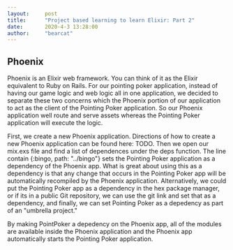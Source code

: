 ```yaml
---
layout:     post
title:      "Project based learning to learn Elixir: Part 2"
date:       2020-4-3 13:28:00
author:     "bearcat"
---
```


## Phoenix

Phoenix is an Elixir web framework. You can think of it as the Elixir equivalent to Ruby on Rails. For our pointing poker application, instead of having our game logic and web logic all in one application, we decided to separate these two concerns which the Phoenix portion of our application to act as the client of the Pointing Poker application. So our Phoenix application well route and serve assets whereas the Pointing Poker application will execute the logic.

First, we create a new Phoenix application. Directions of how to create a new Phoenix application can be found here: TODO. Then we open our mix.exs file and find a list of dependences under the deps function. The line contain {:bingo, path: "../bingo"} sets the Pointing Poker application as a dependency of the Phoenix app. What is great about using this as a dependency is that any change that occurs in the Pointing Poker app will be automatically recompiled by the Phoenix application. Alternatively, we could put the Pointing Poker app as a dependency in the hex package manager, or if its in a public Git repository, we can use the git link and set that as a dependency, and finally, we can set Pointing Poker as a depedency as part of an "umbrella project."

By making PointPoker a depedency on the Phoenix app, all of the modules are available inside the Phoenix application and the Phoenix app automatically starts the Pointing Poker application.